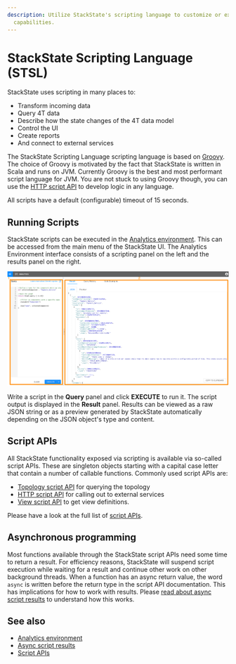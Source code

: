 ```yaml
---
description: Utilize StackState's scripting language to customize or extend StackState's
  capabilities.
---
```


# StackState Scripting Language \(STSL\)

StackState uses scripting in many places to:

* Transform incoming data
* Query 4T data
* Describe how the state changes of the 4T data model 
* Control the UI
* Create reports
* And connect to external services

The StackState Scripting Language scripting language is based on [Groovy](https://groovy-lang.org/). The choice of Groovy is motivated by the fact that StackState is written in Scala and runs on JVM. Currently Groovy is the best and most performant script language for JVM. You are not stuck to using Groovy though, you can use the [HTTP script API](script-apis/http.md) to develop logic in any language.

All scripts have a default \(configurable\) timeout of 15 seconds.

## Running Scripts

StackState scripts can be executed in the [Analytics environment](/use/analytics.md). This can be accessed from the main menu of the StackState UI. The Analytics Environment interface consists of a scripting panel on the left and the results panel on the right. 

![Analytics environment](/.gitbook/assets/analytics.png)

Write a script in the **Query** panel and click **EXECUTE** to run it. The script output is displayed in the **Result** panel. Results can be viewed as a raw JSON string or as a preview generated by StackState automatically depending on the JSON object's type and content.

## Script APIs

All StackState functionality exposed via scripting is available via so-called script APIs. These are singleton objects starting with a capital case letter that contain a number of callable functions. Commonly used script APIs are:
 
 - [Topology script API](script-apis/topology.md) for querying the topology 
 - [HTTP script API](script-apis/http.md) for calling out to external services
 - [View script API](script-apis/view.md) to get view definitions. 
 
 Please have a look at the full list of [script APIs](script-apis/).

## Asynchronous programming

Most functions available through the StackState script APIs need some time to return a result. For efficiency reasons, StackState will suspend script execution while waiting for a result and continue other work on other background threads. When a function has an async return value, the word `async` is written before the return type in the script API documentation. This has implications for how to work with results. Please [read about async script results](async_script_result.md) to understand how this works.


## See also

- [Analytics environment](/use/analytics.md)
- [Async script results](/develop/reference/scripting/async_script_result.md)
- [Script APIs](/develop/reference/scripting/script-apis/README.md)
